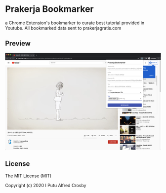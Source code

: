 # Prakerja Bookmarker

a Chrome Extension's bookmarker to curate best tutorial provided in Youtube. 
All bookmarked data sent to prakerjagratis.com

## Preview
![Image Preview](./screenshot.png)

## License
The MIT License (MIT)

Copyright (c) 2020 I Putu Alfred Crosby